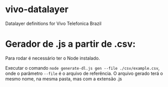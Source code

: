 # vivo-datalayer
Datalayer definitions for Vivo Telefonica Brazil

# Gerador de .js a partir de .csv:

Para rodar é necessário ter o Node instalado.

Executar o comando `node generate-dl.js gen --file ./csv/example.csv`, onde o parâmetro `--file` é o arquivo de referência. O arquivo gerado terá o mesmo nome, na mesma pasta, mas com a extensão .js
